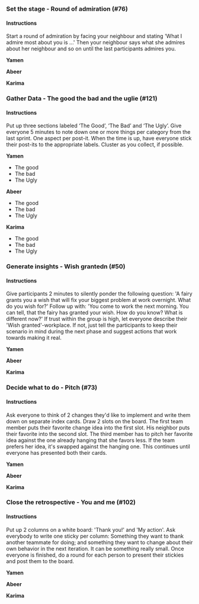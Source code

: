 ### Set the stage - Round of admiration (#76)

#### Instructions
Start a round of admiration by facing your neighbour and stating 'What I admire most about you is ...' Then your neighbour says what she admires about her neighbour and so on until the last participants admires you. 

**Yamen**


**Abeer**

**Karima**


### Gather Data - The good the bad and the uglie (#121)
#### Instructions
Put up three sections labeled ‘The Good’, ‘The Bad’ and ‘The Ugly’. Give everyone 5 minutes to note down one or more things per category from the last sprint. One aspect per post-it. When the time is up, have everyone stick their post-its to the appropriate labels. Cluster as you collect, if possible.

**Yamen**
- The good
- The bad
- The Ugly

**Abeer**
- The good
- The bad
- The Ugly

**Karima**
- The good
- The bad
- The Ugly

### Generate insights - Wish grantedn (#50)
#### Instructions
Give participants 2 minutes to silently ponder the following question: 'A fairy grants you a wish that will fix your biggest problem at work overnight. What do you wish for?' Follow up with: 'You come to work the next morning. You can tell, that the fairy has granted your wish. How do you know? What is different now?' If trust within the group is high, let everyone describe their 'Wish granted'-workplace. If not, just tell the participants to keep their scenario in mind during the next phase and suggest actions that work towards making it real.

**Yamen**


**Abeer**

**Karima**



### Decide what to do - Pitch (#73)
#### Instructions
Ask everyone to think of 2 changes they'd like to implement and write them down on separate index cards. Draw 2 slots on the board. The first team member puts their favorite change idea into the first slot. His neighbor puts their favorite into the second slot. The third member has to pitch her favorite idea against the one already hanging that she favors less. If the team prefers her idea, it's swapped against the hanging one. This continues until everyone has presented both their cards.



**Yamen**


**Abeer**

**Karima**




### Close the retrospective - You and me (#102)
#### Instructions
Put up 2 columns on a white board: 'Thank you!' and 'My action'. Ask everybody to write one sticky per column: Something they want to thank another teammate for doing; and something they want to change about their own behavior in the next iteration. It can be something really small. Once everyone is finished, do a round for each person to present their stickies and post them to the board.

**Yamen**


**Abeer**

**Karima**

